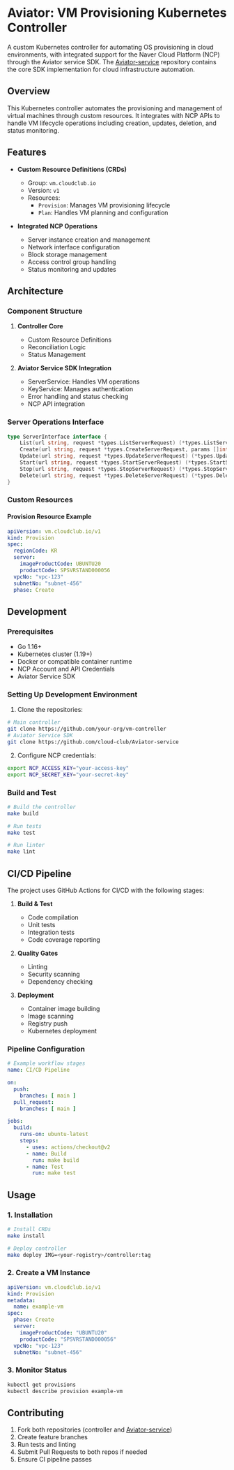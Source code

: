 # Aviator: VM Provisioning Kubernetes Controller

A custom Kubernetes controller for automating OS provisioning in cloud environments, with integrated support for the Naver Cloud Platform (NCP) through the Aviator service SDK.
The [Aviator-service](https://github.com/cloud-club/Aviator-service) repository contains the core SDK implementation for cloud infrastructure automation.

## Overview

This Kubernetes controller automates the provisioning and management of virtual machines through custom resources. It integrates with NCP APIs to handle VM lifecycle operations including creation, updates, deletion, and status monitoring.

## Features

- **Custom Resource Definitions (CRDs)**
  - Group: `vm.cloudclub.io`
  - Version: `v1`
  - Resources:
    - `Provision`: Manages VM provisioning lifecycle
    - `Plan`: Handles VM planning and configuration

- **Integrated NCP Operations**
  - Server instance creation and management
  - Network interface configuration
  - Block storage management
  - Access control group handling
  - Status monitoring and updates

## Architecture

### Component Structure

1. **Controller Core**
   - Custom Resource Definitions
   - Reconciliation Logic
   - Status Management

2. **Aviator Service SDK Integration**
   - ServerService: Handles VM operations
   - KeyService: Manages authentication
   - Error handling and status checking
   - NCP API integration

### Server Operations Interface
```go
type ServerInterface interface {
    List(url string, request *types.ListServerRequest) (*types.ListServerResponse, error)
    Create(url string, request *types.CreateServerRequest, params []int) (*types.CreateServerResponse, error)
    Update(url string, request *types.UpdateServerRequest) (*types.UpdateServerResponse, error)
    Start(url string, request *types.StartServerRequest) (*types.StartServerResponse, error)
    Stop(url string, request *types.StopServerRequest) (*types.StopServerResponse, error)
    Delete(url string, request *types.DeleteServerRequest) (*types.DeleteServerResponse, error)
}
```

### Custom Resources

#### Provision Resource Example
```yaml
apiVersion: vm.cloudclub.io/v1
kind: Provision
spec:
  regionCode: KR
  server:
    imageProductCode: UBUNTU20
    productCode: SPSVRSTAND000056
  vpcNo: "vpc-123"
  subnetNo: "subnet-456"
  phase: Create
```

## Development

### Prerequisites
- Go 1.16+
- Kubernetes cluster (1.19+)
- Docker or compatible container runtime
- NCP Account and API Credentials
- Aviator Service SDK

### Setting Up Development Environment

1. Clone the repositories:
```bash
# Main controller
git clone https://github.com/your-org/vm-controller
# Aviator Service SDK
git clone https://github.com/cloud-club/Aviator-service
```

2. Configure NCP credentials:
```bash
export NCP_ACCESS_KEY="your-access-key"
export NCP_SECRET_KEY="your-secret-key"
```

### Build and Test

```bash
# Build the controller
make build

# Run tests
make test

# Run linter
make lint
```

## CI/CD Pipeline

The project uses GitHub Actions for CI/CD with the following stages:

1. **Build & Test**
   - Code compilation
   - Unit tests
   - Integration tests
   - Code coverage reporting

2. **Quality Gates**
   - Linting
   - Security scanning
   - Dependency checking

3. **Deployment**
   - Container image building
   - Image scanning
   - Registry push
   - Kubernetes deployment

### Pipeline Configuration

```yaml
# Example workflow stages
name: CI/CD Pipeline

on:
  push:
    branches: [ main ]
  pull_request:
    branches: [ main ]

jobs:
  build:
    runs-on: ubuntu-latest
    steps:
      - uses: actions/checkout@v2
      - name: Build
        run: make build
      - name: Test
        run: make test
```

## Usage

### 1. Installation

```bash
# Install CRDs
make install

# Deploy controller
make deploy IMG=<your-registry>/controller:tag
```

### 2. Create a VM Instance

```yaml
apiVersion: vm.cloudclub.io/v1
kind: Provision
metadata:
  name: example-vm
spec:
  phase: Create
  server:
    imageProductCode: "UBUNTU20"
    productCode: "SPSVRSTAND000056"
  vpcNo: "vpc-123"
  subnetNo: "subnet-456"
```

### 3. Monitor Status

```bash
kubectl get provisions
kubectl describe provision example-vm
```

## Contributing

1. Fork both repositories (controller and [Aviator-service](https://github.com/cloud-club/Aviator-service))
2. Create feature branches
3. Run tests and linting
4. Submit Pull Requests to both repos if needed
5. Ensure CI pipeline passes